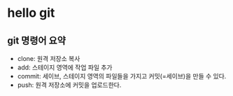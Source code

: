 ﻿# hello git

## git 명령어 요약

- clone: 원격 저장소 복사
- add: 스테이지 영역에 작업 파일 추가
- commit: 세이브, 스테이지 영역의 파일들을 가지고 커밋(=세이브)을 만들 수 있다.
- push: 원격 저장소에 커밋을 업로드한다.
